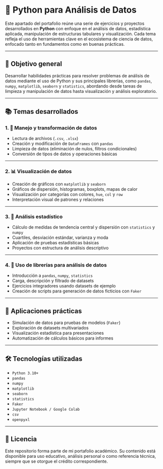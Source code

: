 # 🐍 Python para Análisis de Datos

Este apartado del portafolio reúne una serie de ejercicios y proyectos desarrollados en **Python** con enfoque en el análisis de datos, estadística aplicada, manipulación de estructuras tabulares y visualización. 
Cada tema refleja el uso de herramientas clave en el ecosistema de ciencia de datos, enfocado tanto en fundamentos como en buenas prácticas.

---

## 🧠 Objetivo general

Desarrollar habilidades prácticas para resolver problemas de análisis de datos mediante el uso de Python y sus principales librerías, como `pandas`, `numpy`, `matplotlib`, `seaborn` y `statistics`, abordando desde tareas de limpieza y manipulación de datos hasta visualización y análisis exploratorio.

---

## 📚 Temas desarrollados

### 1. 📁 Manejo y transformación de datos

- Lectura de archivos (`.csv`, `.xlsx`)
- Creación y modificación de `DataFrames` con `pandas`
- Limpieza de datos (eliminación de nulos, filtros condicionales)
- Conversión de tipos de datos y operaciones básicas


---

### 2. 📊 Visualización de datos

- Creación de gráficos con `matplotlib` y `seaborn`
- Gráficos de dispersión, histogramas, boxplots, mapas de calor
- Visualización por categorías con colores, `hue`, `col` y `row`
- Interpretación visual de patrones y relaciones


---

### 3. 🧾 Análisis estadístico

- Cálculo de medidas de tendencia central y dispersión con `statistics` y `numpy`
- Cuartiles, desviación estándar, varianza y moda
- Aplicación de pruebas estadísticas básicas
- Proyectos con estructura de análisis descriptivo


---

### 4. 🧩 Uso de librerías para análisis de datos

- Introducción a `pandas`, `numpy`, `statistics`
- Carga, descripción y filtrado de datasets
- Ejercicios integradores usando datasets de ejemplo
- Creación de scripts para generación de datos ficticios con `Faker`


---

## 💼 Aplicaciones prácticas

- Simulación de datos para pruebas de modelos (`Faker`)
- Exploración de datasets multivariados
- Visualización estadística para presentaciones
- Automatización de cálculos básicos para informes

---

## 🛠️ Tecnologías utilizadas

- `Python 3.10+`
- `pandas`
- `numpy`
- `matplotlib`
- `seaborn`
- `statistics`
- `Faker`
- `Jupyter Notebook / Google Colab`
- `csv`
- `openpyxl`

---

## 📄 Licencia

Este repositorio forma parte de mi portafolio académico. Su contenido está disponible para uso educativo, análisis personal o como referencia técnica, siempre que se otorgue el crédito correspondiente.

